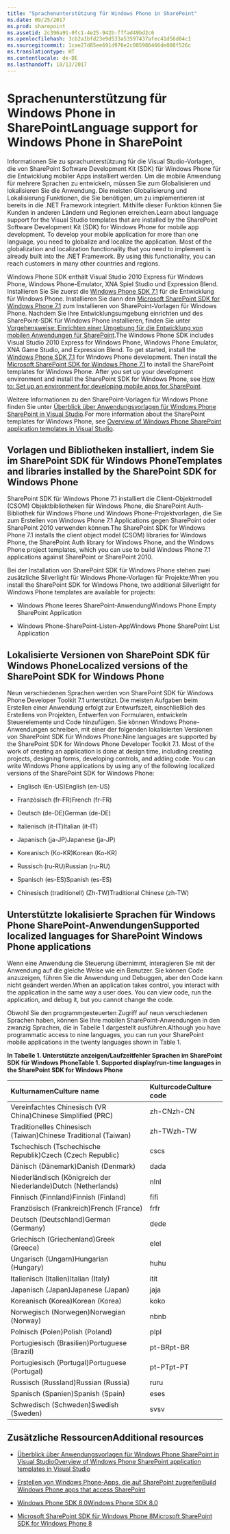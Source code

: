 ```yaml
---
title: "Sprachenunterstützung für Windows Phone in SharePoint"
ms.date: 09/25/2017
ms.prod: sharepoint
ms.assetid: 2c396a91-0fc1-4e25-942b-fffad49bd2c6
ms.openlocfilehash: 3cb2a1bfd23e9d533a53597437afec41d56d84c1
ms.sourcegitcommit: 1cae27d85ee691d976e2c085986466de088f526c
ms.translationtype: HT
ms.contentlocale: de-DE
ms.lasthandoff: 10/13/2017
---
```

# <a name="language-support-for-windows-phone-in-sharepoint"></a><span data-ttu-id="0c042-102">Sprachenunterstützung für Windows Phone in SharePoint</span><span class="sxs-lookup"><span data-stu-id="0c042-102">Language support for Windows Phone in SharePoint</span></span>
<span data-ttu-id="0c042-p101">Informationen Sie zu sprachunterstützung für die Visual Studio-Vorlagen, die von SharePoint Software Development Kit (SDK) für Windows Phone für die Entwicklung mobiler Apps installiert werden. Um die mobile Anwendung für mehrere Sprachen zu entwickeln, müssen Sie zum Globalisieren und lokalisieren Sie die Anwendung. Die meisten Globalisierung und Lokalisierung Funktionen, die Sie benötigen, um zu implementieren ist bereits in die .NET Framework integriert. Mithilfe dieser Funktion können Sie Kunden in anderen Ländern und Regionen erreichen.</span><span class="sxs-lookup"><span data-stu-id="0c042-p101">Learn about language support for the Visual Studio templates that are installed by the SharePoint Software Development Kit (SDK) for Windows Phone for mobile app development. To develop your mobile application for more than one language, you need to globalize and localize the application. Most of the globalization and localization functionality that you need to implement is already built into the .NET Framework. By using this functionality, you can reach customers in many other countries and regions.</span></span>
  
    
    

<span data-ttu-id="0c042-p102">Windows Phone SDK enthält Visual Studio 2010 Express für Windows Phone, Windows Phone-Emulator, XNA Spiel Studio und Expression Blend. Installieren Sie Sie zuerst die  [Windows Phone SDK 7.1](http://www.microsoft.com/en-us/download/details.aspx?id=27570) für die Entwicklung für Windows Phone. Installieren Sie dann den [Microsoft SharePoint SDK for Windows Phone 7.1](http://www.microsoft.com/en-us/download/details.aspx?id=30476) zum Installieren von SharePoint-Vorlagen für Windows Phone. Nachdem Sie Ihre Entwicklungsumgebung einrichten und des SharePoint-SDK für Windows Phone installieren, finden Sie unter  [Vorgehensweise: Einrichten einer Umgebung für die Entwicklung von mobilen Anwendungen für SharePoint](how-to-set-up-an-environment-for-developing-mobile-apps-for-sharepoint.md).</span><span class="sxs-lookup"><span data-stu-id="0c042-p102">The Windows Phone SDK includes Visual Studio 2010 Express for Windows Phone, Windows Phone Emulator, XNA Game Studio, and Expression Blend. To get started, install the  [Windows Phone SDK 7.1](http://www.microsoft.com/en-us/download/details.aspx?id=27570) for Windows Phone development. Then install the [Microsoft SharePoint SDK for Windows Phone 7.1](http://www.microsoft.com/en-us/download/details.aspx?id=30476) to install the SharePoint templates for Windows Phone. After you set up your development environment and install the SharePoint SDK for Windows Phone, see  [How to: Set up an environment for developing mobile apps for SharePoint](how-to-set-up-an-environment-for-developing-mobile-apps-for-sharepoint.md).</span></span>
  
    
    

<span data-ttu-id="0c042-111">Weitere Informationen zu den SharePoint-Vorlagen für Windows Phone finden Sie unter  [Überblick über Anwendungsvorlagen für Windows Phone SharePoint in Visual Studio](overview-of-windows-phone-sharepoint-application-templates-in-visual-studio.md).</span><span class="sxs-lookup"><span data-stu-id="0c042-111">For more information about the SharePoint templates for Windows Phone, see  [Overview of Windows Phone SharePoint application templates in Visual Studio](overview-of-windows-phone-sharepoint-application-templates-in-visual-studio.md).</span></span>
## <a name="templates-and-libraries-installed-by-the-sharepoint-sdk-for-windows-phone"></a><span data-ttu-id="0c042-112">Vorlagen und Bibliotheken installiert, indem Sie im SharePoint SDK für Windows Phone</span><span class="sxs-lookup"><span data-stu-id="0c042-112">Templates and libraries installed by the SharePoint SDK for Windows Phone</span></span>
<span data-ttu-id="0c042-113"><a name="LanguageSupportForWindowsPhoneForSharePoint2013_TemplatesInstalledBySharePointSDKForWindowsPhone"> </a></span><span class="sxs-lookup"><span data-stu-id="0c042-113"><a name="LanguageSupportForWindowsPhoneForSharePoint2013_TemplatesInstalledBySharePointSDKForWindowsPhone"> </a></span></span>

<span data-ttu-id="0c042-114">SharePoint SDK für Windows Phone 7.1 installiert die Client-Objektmodell (CSOM) Objektbibliotheken für Windows Phone, die SharePoint Auth-Bibliothek für Windows Phone und Windows Phone-Projektvorlagen, die Sie zum Erstellen von Windows Phone 7.1 Applications gegen SharePoint oder SharePoint 2010 verwenden können.</span><span class="sxs-lookup"><span data-stu-id="0c042-114">The SharePoint SDK for Windows Phone 7.1 installs the client object model (CSOM) libraries for Windows Phone, the SharePoint Auth library for Windows Phone, and the Windows Phone project templates, which you can use to build Windows Phone 7.1 applications against SharePoint or SharePoint 2010.</span></span>
  
    
    
<span data-ttu-id="0c042-115">Bei der Installation von SharePoint SDK für Windows Phone stehen zwei zusätzliche Silverlight für Windows Phone-Vorlagen für Projekte:</span><span class="sxs-lookup"><span data-stu-id="0c042-115">When you install the SharePoint SDK for Windows Phone, two additional Silverlight for Windows Phone templates are available for projects:</span></span>
  
    
    

- <span data-ttu-id="0c042-116">Windows Phone leeres SharePoint-Anwendung</span><span class="sxs-lookup"><span data-stu-id="0c042-116">Windows Phone Empty SharePoint Application</span></span>
    
  
- <span data-ttu-id="0c042-117">Windows Phone-SharePoint-Listen-App</span><span class="sxs-lookup"><span data-stu-id="0c042-117">Windows Phone SharePoint List Application</span></span>
    
  

## <a name="localized-versions-of-the-sharepoint-sdk-for-windows-phone"></a><span data-ttu-id="0c042-118">Lokalisierte Versionen von SharePoint SDK für Windows Phone</span><span class="sxs-lookup"><span data-stu-id="0c042-118">Localized versions of the SharePoint SDK for Windows Phone</span></span>
<span data-ttu-id="0c042-119"><a name="LanguageSupportForWindowsPhoneForSharePoint2013_LocalizedVersionsOfSharePointSDKForWindowsPhone"> </a></span><span class="sxs-lookup"><span data-stu-id="0c042-119"><a name="LanguageSupportForWindowsPhoneForSharePoint2013_LocalizedVersionsOfSharePointSDKForWindowsPhone"> </a></span></span>

<span data-ttu-id="0c042-p103">Neun verschiedenen Sprachen werden von SharePoint SDK für Windows Phone Developer Toolkit 7.1 unterstützt. Die meisten Aufgaben beim Erstellen einer Anwendung erfolgt zur Entwurfszeit, einschließlich des Erstellens von Projekten, Entwerfen von Formularen, entwickeln Steuerelemente und Code hinzufügen. Sie können Windows Phone-Anwendungen schreiben, mit einer der folgenden lokalisierten Versionen von SharePoint SDK für Windows Phone:</span><span class="sxs-lookup"><span data-stu-id="0c042-p103">Nine languages are supported by the SharePoint SDK for Windows Phone Developer Toolkit 7.1. Most of the work of creating an application is done at design time, including creating projects, designing forms, developing controls, and adding code. You can write Windows Phone applications by using any of the following localized versions of the SharePoint SDK for Windows Phone:</span></span>
  
    
    

- <span data-ttu-id="0c042-123">Englisch (En-US)</span><span class="sxs-lookup"><span data-stu-id="0c042-123">English (en-US)</span></span>
    
  
- <span data-ttu-id="0c042-124">Französisch (fr-FR)</span><span class="sxs-lookup"><span data-stu-id="0c042-124">French (fr-FR)</span></span>
    
  
- <span data-ttu-id="0c042-125">Deutsch (de-DE)</span><span class="sxs-lookup"><span data-stu-id="0c042-125">German (de-DE)</span></span>
    
  
- <span data-ttu-id="0c042-126">Italienisch (it-IT)</span><span class="sxs-lookup"><span data-stu-id="0c042-126">Italian (it-IT)</span></span>
    
  
- <span data-ttu-id="0c042-127">Japanisch (ja-JP)</span><span class="sxs-lookup"><span data-stu-id="0c042-127">Japanese (ja-JP)</span></span>
    
  
- <span data-ttu-id="0c042-128">Koreanisch (Ko-KR)</span><span class="sxs-lookup"><span data-stu-id="0c042-128">Korean (Ko-KR)</span></span>
    
  
- <span data-ttu-id="0c042-129">Russisch (ru-RU)</span><span class="sxs-lookup"><span data-stu-id="0c042-129">Russian (ru-RU)</span></span>
    
  
- <span data-ttu-id="0c042-130">Spanisch (es-ES)</span><span class="sxs-lookup"><span data-stu-id="0c042-130">Spanish (es-ES)</span></span>
    
  
- <span data-ttu-id="0c042-131">Chinesisch (traditionell) (Zh-TW)</span><span class="sxs-lookup"><span data-stu-id="0c042-131">Traditional Chinese (zh-TW)</span></span>
    
  

## <a name="supported-localized-languages-for-sharepoint-windows-phone-applications"></a><span data-ttu-id="0c042-132">Unterstützte lokalisierte Sprachen für Windows Phone SharePoint-Anwendungen</span><span class="sxs-lookup"><span data-stu-id="0c042-132">Supported localized languages for SharePoint Windows Phone applications</span></span>
<span data-ttu-id="0c042-133"><a name="bk_supplocallangs"> </a></span><span class="sxs-lookup"><span data-stu-id="0c042-133"><a name="bk_supplocallangs"> </a></span></span>

<span data-ttu-id="0c042-p104">Wenn eine Anwendung die Steuerung übernimmt, interagieren Sie mit der Anwendung auf die gleiche Weise wie ein Benutzer. Sie können Code anzuzeigen, führen Sie die Anwendung und Debuggen, aber den Code kann nicht geändert werden.</span><span class="sxs-lookup"><span data-stu-id="0c042-p104">When an application takes control, you interact with the application in the same way a user does. You can view code, run the application, and debug it, but you cannot change the code.</span></span>
  
    
    
<span data-ttu-id="0c042-136">Obwohl Sie den programmgesteuerten Zugriff auf neun verschiedenen Sprachen haben, können Sie Ihre mobilen SharePoint-Anwendungen in den zwanzig Sprachen, die in Tabelle 1 dargestellt ausführen.</span><span class="sxs-lookup"><span data-stu-id="0c042-136">Although you have programmatic access to nine languages, you can run your SharePoint mobile applications in the twenty languages shown in Table 1.</span></span>
  
    
    

<span data-ttu-id="0c042-137">**In Tabelle 1. Unterstützte anzeigen/Laufzeitfehler Sprachen im SharePoint SDK für Windows Phone**</span><span class="sxs-lookup"><span data-stu-id="0c042-137">**Table 1. Supported display/run-time languages in the SharePoint SDK for Windows Phone**</span></span>


|<span data-ttu-id="0c042-138">**Kulturnamen**</span><span class="sxs-lookup"><span data-stu-id="0c042-138">**Culture name**</span></span>|<span data-ttu-id="0c042-139">**Kulturcode**</span><span class="sxs-lookup"><span data-stu-id="0c042-139">**Culture code**</span></span>|
|:-----|:-----|
|<span data-ttu-id="0c042-140">Vereinfachtes Chinesisch (VR China)</span><span class="sxs-lookup"><span data-stu-id="0c042-140">Chinese Simplified (PRC)</span></span>  <br/> |<span data-ttu-id="0c042-141">zh-CN</span><span class="sxs-lookup"><span data-stu-id="0c042-141">zh-CN</span></span>  <br/> |
|<span data-ttu-id="0c042-142">Traditionelles Chinesisch (Taiwan)</span><span class="sxs-lookup"><span data-stu-id="0c042-142">Chinese Traditional (Taiwan)</span></span>  <br/> |<span data-ttu-id="0c042-143">zh-TW</span><span class="sxs-lookup"><span data-stu-id="0c042-143">zh-TW</span></span>  <br/> |
|<span data-ttu-id="0c042-144">Tschechisch (Tschechische Republik)</span><span class="sxs-lookup"><span data-stu-id="0c042-144">Czech (Czech Republic)</span></span>  <br/> |<span data-ttu-id="0c042-145">cs</span><span class="sxs-lookup"><span data-stu-id="0c042-145">cs</span></span>  <br/> |
|<span data-ttu-id="0c042-146">Dänisch (Dänemark)</span><span class="sxs-lookup"><span data-stu-id="0c042-146">Danish (Denmark)</span></span>  <br/> |<span data-ttu-id="0c042-147">da</span><span class="sxs-lookup"><span data-stu-id="0c042-147">da</span></span>  <br/> |
|<span data-ttu-id="0c042-148">Niederländisch (Königreich der Niederlande)</span><span class="sxs-lookup"><span data-stu-id="0c042-148">Dutch (Netherlands)</span></span>  <br/> |<span data-ttu-id="0c042-149">nl</span><span class="sxs-lookup"><span data-stu-id="0c042-149">nl</span></span>  <br/> |
|<span data-ttu-id="0c042-150">Finnisch (Finnland)</span><span class="sxs-lookup"><span data-stu-id="0c042-150">Finnish (Finland)</span></span>  <br/> |<span data-ttu-id="0c042-151">fi</span><span class="sxs-lookup"><span data-stu-id="0c042-151">fi</span></span>  <br/> |
|<span data-ttu-id="0c042-152">Französisch (Frankreich)</span><span class="sxs-lookup"><span data-stu-id="0c042-152">French (France)</span></span>  <br/> |<span data-ttu-id="0c042-153">fr</span><span class="sxs-lookup"><span data-stu-id="0c042-153">fr</span></span>  <br/> |
|<span data-ttu-id="0c042-154">Deutsch (Deutschland)</span><span class="sxs-lookup"><span data-stu-id="0c042-154">German (Germany)</span></span>  <br/> |<span data-ttu-id="0c042-155">de</span><span class="sxs-lookup"><span data-stu-id="0c042-155">de</span></span>  <br/> |
|<span data-ttu-id="0c042-156">Griechisch (Griechenland)</span><span class="sxs-lookup"><span data-stu-id="0c042-156">Greek (Greece)</span></span>  <br/> |<span data-ttu-id="0c042-157">el</span><span class="sxs-lookup"><span data-stu-id="0c042-157">el</span></span>  <br/> |
|<span data-ttu-id="0c042-158">Ungarisch (Ungarn)</span><span class="sxs-lookup"><span data-stu-id="0c042-158">Hungarian (Hungary)</span></span>  <br/> |<span data-ttu-id="0c042-159">hu</span><span class="sxs-lookup"><span data-stu-id="0c042-159">hu</span></span>  <br/> |
|<span data-ttu-id="0c042-160">Italienisch (Italien)</span><span class="sxs-lookup"><span data-stu-id="0c042-160">Italian (Italy)</span></span>  <br/> |<span data-ttu-id="0c042-161">it</span><span class="sxs-lookup"><span data-stu-id="0c042-161">it</span></span>  <br/> |
|<span data-ttu-id="0c042-162">Japanisch (Japan)</span><span class="sxs-lookup"><span data-stu-id="0c042-162">Japanese (Japan)</span></span>  <br/> |<span data-ttu-id="0c042-163">ja</span><span class="sxs-lookup"><span data-stu-id="0c042-163">ja</span></span>  <br/> |
|<span data-ttu-id="0c042-164">Koreanisch (Korea)</span><span class="sxs-lookup"><span data-stu-id="0c042-164">Korean (Korea)</span></span>  <br/> |<span data-ttu-id="0c042-165">ko</span><span class="sxs-lookup"><span data-stu-id="0c042-165">ko</span></span>  <br/> |
|<span data-ttu-id="0c042-166">Norwegisch (Norwegen)</span><span class="sxs-lookup"><span data-stu-id="0c042-166">Norwegian (Norway)</span></span>  <br/> |<span data-ttu-id="0c042-167">nb</span><span class="sxs-lookup"><span data-stu-id="0c042-167">nb</span></span>  <br/> |
|<span data-ttu-id="0c042-168">Polnisch (Polen)</span><span class="sxs-lookup"><span data-stu-id="0c042-168">Polish (Poland)</span></span>  <br/> |<span data-ttu-id="0c042-169">pl</span><span class="sxs-lookup"><span data-stu-id="0c042-169">pl</span></span>  <br/> |
|<span data-ttu-id="0c042-170">Portugiesisch (Brasilien)</span><span class="sxs-lookup"><span data-stu-id="0c042-170">Portuguese (Brazil)</span></span>  <br/> |<span data-ttu-id="0c042-171">pt-BR</span><span class="sxs-lookup"><span data-stu-id="0c042-171">pt-BR</span></span>  <br/> |
|<span data-ttu-id="0c042-172">Portugiesisch (Portugal)</span><span class="sxs-lookup"><span data-stu-id="0c042-172">Portuguese (Portugal)</span></span>  <br/> |<span data-ttu-id="0c042-173">pt-PT</span><span class="sxs-lookup"><span data-stu-id="0c042-173">pt-PT</span></span>  <br/> |
|<span data-ttu-id="0c042-174">Russisch (Russland)</span><span class="sxs-lookup"><span data-stu-id="0c042-174">Russian (Russia)</span></span>  <br/> |<span data-ttu-id="0c042-175">ru</span><span class="sxs-lookup"><span data-stu-id="0c042-175">ru</span></span>  <br/> |
|<span data-ttu-id="0c042-176">Spanisch (Spanien)</span><span class="sxs-lookup"><span data-stu-id="0c042-176">Spanish (Spain)</span></span>  <br/> |<span data-ttu-id="0c042-177">es</span><span class="sxs-lookup"><span data-stu-id="0c042-177">es</span></span>  <br/> |
|<span data-ttu-id="0c042-178">Schwedisch (Schweden)</span><span class="sxs-lookup"><span data-stu-id="0c042-178">Swedish (Sweden)</span></span>  <br/> |<span data-ttu-id="0c042-179">sv</span><span class="sxs-lookup"><span data-stu-id="0c042-179">sv</span></span>  <br/> |
   

## <a name="additional-resources"></a><span data-ttu-id="0c042-180">Zusätzliche Ressourcen</span><span class="sxs-lookup"><span data-stu-id="0c042-180">Additional resources</span></span>
<span data-ttu-id="0c042-181"><a name="bk_addresources"> </a></span><span class="sxs-lookup"><span data-stu-id="0c042-181"><a name="bk_addresources"> </a></span></span>


-  [<span data-ttu-id="0c042-182">Überblick über Anwendungsvorlagen für Windows Phone SharePoint in Visual Studio</span><span class="sxs-lookup"><span data-stu-id="0c042-182">Overview of Windows Phone SharePoint application templates in Visual Studio</span></span>](overview-of-windows-phone-sharepoint-application-templates-in-visual-studio.md)
    
  
-  [<span data-ttu-id="0c042-183">Erstellen von Windows Phone-Apps, die auf SharePoint zugreifen</span><span class="sxs-lookup"><span data-stu-id="0c042-183">Build Windows Phone apps that access SharePoint</span></span>](build-windows-phone-apps-that-access-sharepoint.md)
    
  
-  [<span data-ttu-id="0c042-184">Windows Phone SDK 8.0</span><span class="sxs-lookup"><span data-stu-id="0c042-184">Windows Phone SDK 8.0</span></span>](http://www.microsoft.com/en-us/download/details.aspx?id=35471)
    
  
-  [<span data-ttu-id="0c042-185">Microsoft SharePoint SDK für Windows Phone 8</span><span class="sxs-lookup"><span data-stu-id="0c042-185">Microsoft SharePoint SDK for Windows Phone 8</span></span>](http://www.microsoft.com/en-us/download/details.aspx?id=36818)
    
  

  
    
    

